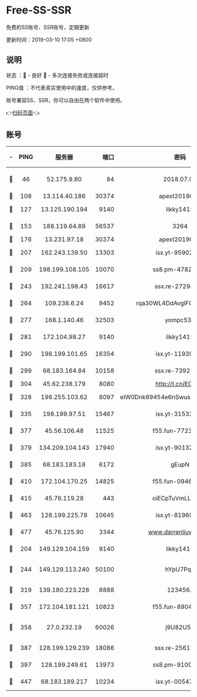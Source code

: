 # Free-SS-SSR

免费的SS账号、SSR账号，定期更新

更新时间：2019-03-10 17:05 +0800

## 说明

状态     ：🙂 - 良好 🙁 - 多次连接失败或连接超时

PING值   ：不代表真实使用中的速度，仅供参考。

账号兼容SS、SSR，你可以自由在两个软件中使用。

👉[扫码页面](https://liesauer.github.io/Free-SS-SSR/)👈

## 账号

|-|PING|服务器|端口|密码|加密方式|区域|
|:----:|:----:|:-----:|-----:|:----:|:----:|:----:|
|🙂|46|52.175.9.80|84|2018.07.07|chacha20-ietf-poly1305|HK|
|🙂|108|13.114.40.186|30374|apext2019006|chacha20|JP|
|🙂|127|13.125.190.194|9140|likky1415|aes-256-cfb|KR|
|🙂|153|188.119.64.89|56537|3264|aes-256-cfb|RU|
|🙂|176|13.231.97.18|30374|apext2019006|chacha20|JP|
|🙂|207|162.243.139.50|13303|isx.yt-95902908|aes-256-cfb|US|
|🙂|209|198.199.108.105|10070|ss8.pm-47824837|aes-256-cfb|US|
|🙂|243|192.241.198.43|16617|ssx.re-27294223|aes-256-cfb|US|
|🙂|264|109.238.6.24|9452|rqa30WL4DdAvgIFG6Fs3znzTa|aes-256-cfb|FR|
|🙂|277|168.1.140.46|32503|yompc535|aes-256-cfb|AU|
|🙂|281|172.104.98.27|9140|likky1415|aes-256-cfb|JP|
|🙂|290|198.199.101.65|16354|isx.yt-11939901|aes-256-cfb|US|
|🙂|299|68.183.164.84|10158|ssx.re-73925133|aes-256-cfb|US|
|🙂|304|45.62.238.179|8080|http://t.cn/EGJIyrl|rc4-md5|CA|
|🙂|328|198.255.103.62|8097|eIW0Dnk69454e6nSwuspv9DmS201tQ0D|aes-256-cfb|US|
|🙂|335|198.199.97.51|15467|isx.yt-31533637|aes-256-cfb|US|
|🙂|377|45.56.106.48|11525|f55.fun-77233289|aes-256-cfb|US|
|🙂|379|134.209.104.143|17940|isx.yt-90132176|aes-256-cfb|SG|
|🙂|385|68.183.183.18|6172|gEupN|aes-256-cfb|SG|
|🙂|410|172.104.170.25|14825|f55.fun-09460253|aes-256-cfb|SG|
|🙂|415|45.76.119.28|443|oiECpTuVmLLxk4Ts|aes-256-cfb|AU|
|🙂|463|128.199.225.78|10645|isx.yt-81960461|aes-256-cfb|SG|
|🙂|477|45.76.125.90|3344|www.darrenliuwei.com|aes-256-cfb|AU|
|🙂|204|149.129.104.159|9140|likky1415|aes-256-cfb|HK|
|🙂|244|149.129.113.240|50100|hYpU7PqP|chacha20-ietf-poly1305|CN|
|🙂|319|139.180.223.228|8888|123456..|aes-256-cfb|JP|
|🙂|357|172.104.181.121|10823|f55.fun-89043009|aes-256-cfb|SG|
|🙂|358|27.0.232.19|60026|j9U82U53|xchacha20-ietf-poly1305|HK|
|🙂|387|128.199.129.239|18086|ssx.re-25617968|aes-256-cfb|SG|
|🙂|397|128.199.249.61|13973|ss8.pm-91003173|aes-256-cfb|SG|
|🙁|447|68.183.189.217|10234|isx.yt-00547115|aes-256-cfb|SG|
